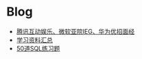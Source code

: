 # Blog
* [腾讯互动娱乐、微软亚院IEG、华为优招面经](腾讯互动娱乐、微软亚院IEG、华为优招面经.md)
* [学习资料汇总](学习资料汇总.md)
* [50道SQL练习题](SQL_50question.md)
